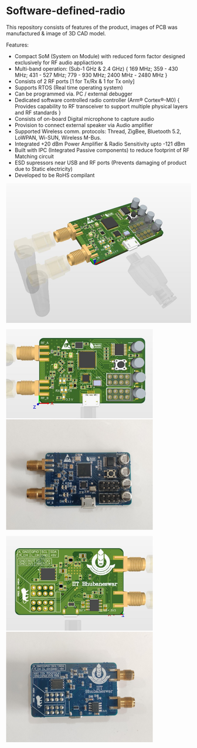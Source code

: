 # Software-defined-radio
This repository consists of features of the product, images of PCB was manufactured & image of 3D CAD model.
<br />

Features:

* Compact SoM (System on Module) with reduced form factor designed exclusively for RF audio appliactions
* Multi-band operation: (Sub-1 GHz & 2.4 GHz) { 169 MHz; 359 - 430 MHz; 431 - 527 MHz; 779 - 930 MHz; 2400 MHz - 2480 MHz }
* Consists of 2 RF ports [1 for Tx/Rx & 1 for Tx only]
* Supports RTOS (Real time operating system)
* Can be programmed via. PC / external debugger
* Dedicated software controlled radio controller (Arm® Cortex®-M0) { Provides capability to RF transceiver to support multiple physical layers and RF standards }
* Consists of on-board Digital microphone to capture audio
* Provision to connect external speaker via Audio amplifier
* Supported Wireless comm. protocols: Thread, ZigBee, Bluetooth 5.2, LoWPAN, Wi-SUN, Wireless M-Bus.
* Integrated +20 dBm Power Amplifier & Radio Sensitivity upto -121 dBm
* Built with IPC (Integrated Passive components) to reduce footprint of RF Matching circuit
* ESD supressors near USB and RF ports (Prevents damaging of product due to Static electricity)
* Developed to be RoHS compilant

<p float="left">
  <img src="https://github.com/yaswanth-iit/software-defined-radio/blob/main/images/Capture1.JPG" />
</p>

<p float="left">
  <img src="https://github.com/yaswanth-iit/software-defined-radio/blob/main/images/top.JPG" width="400" />
  <img src="https://github.com/yaswanth-iit/software-defined-radio/blob/main/images/bot_orig.jpeg" width="400" /> 
</p>

<p float="left">
  <img src="https://github.com/yaswanth-iit/software-defined-radio/blob/main/images/bot.JPG" width="400" />
  <img src="https://github.com/yaswanth-iit/software-defined-radio/blob/main/images/top_orig.jpeg" width="400" /> 
</p>
